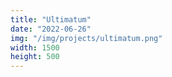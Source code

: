```yaml
---
title: "Ultimatum"
date: "2022-06-26"
img: "/img/projects/ultimatum.png"
width: 1500
height: 500
---
```

